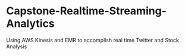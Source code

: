 # Capstone-Realtime-Streaming-Analytics
Using AWS Kinesis and EMR to accomplish real time Twitter and Stock Analysis
